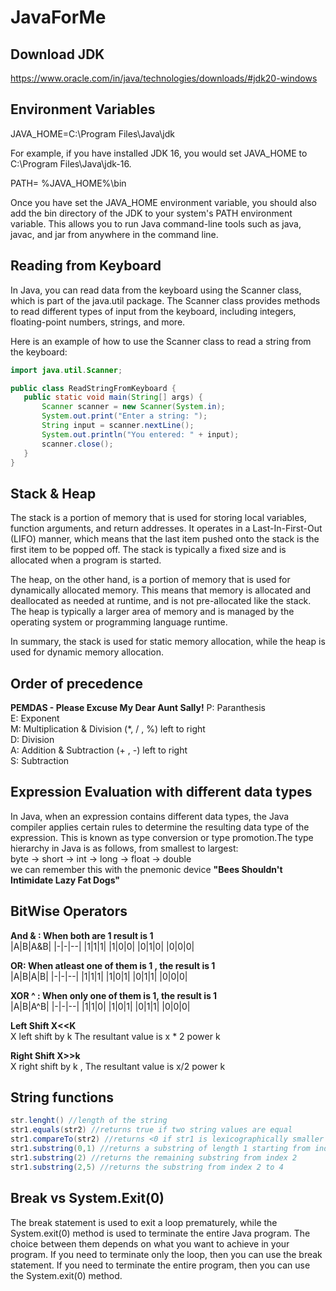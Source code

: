 # JavaForMe
## Download JDK
 https://www.oracle.com/in/java/technologies/downloads/#jdk20-windows

## Environment Variables
JAVA_HOME=C:\Program Files\Java\jdk<version>

For example, if you have installed JDK 16, you would set JAVA_HOME to C:\Program Files\Java\jdk-16.

PATH= %JAVA_HOME%\bin

Once you have set the JAVA_HOME environment variable, you should also add the bin directory of the JDK to your system's PATH environment variable. This allows you to run Java command-line tools such as java, javac, and jar from anywhere in the command line. 

 ## Reading from Keyboard
 In Java, you can read data from the keyboard using the Scanner class, which is part of the java.util package. The Scanner class provides methods to read different types of input from the keyboard, including integers, floating-point numbers, strings, and more.

Here is an example of how to use the Scanner class to read a string from the keyboard:
 ```java
 import java.util.Scanner;

public class ReadStringFromKeyboard {
    public static void main(String[] args) {
        Scanner scanner = new Scanner(System.in);
        System.out.print("Enter a string: ");
        String input = scanner.nextLine();
        System.out.println("You entered: " + input);
        scanner.close();
    }
}
```
## Stack & Heap
The stack is a portion of memory that is used for storing local variables, function arguments, and return addresses. It operates in a Last-In-First-Out (LIFO) manner, which means that the last item pushed onto the stack is the first item to be popped off. The stack is typically a fixed size and is allocated when a program is started.

The heap, on the other hand, is a portion of memory that is used for dynamically allocated memory. This means that memory is allocated and deallocated as needed at runtime, and is not pre-allocated like the stack. The heap is typically a larger area of memory and is managed by the operating system or programming language runtime.

In summary, the stack is used for static memory allocation, while the heap is used for dynamic memory allocation.
 
 ## Order of precedence
 **PEMDAS - Please Excuse My Dear Aunt Sally!** 
 P: Paranthesis  
 E: Exponent  
 M: Multiplication & Division (*, / , %) left to right   
 D: Division  
 A: Addition  & Subtraction (+ , -) left to right  
 S: Subtraction  

 ## Expression Evaluation with different data types
In Java, when an expression contains different data types, the Java compiler applies certain rules to determine the resulting data type of the expression. This is known as type conversion or type promotion.The type hierarchy in Java is as follows, from smallest to largest:  
byte -> short -> int -> long -> float -> double  
we can remember this with the pnemonic device  **"Bees Shouldn't Intimidate Lazy Fat Dogs"**  
 
## BitWise Operators
 **And & : When both are 1 result is 1**    
 |A|B|A&B|
 |-|-|--|
 |1|1|1|
 |1|0|0|
 |0|1|0|
 |0|0|0| 
 
**OR: When atleast one of them is 1 , the result is 1**  
 |A|B|A\|B|
 |-|-|--|
 |1|1|1|
 |1|0|1|
 |0|1|1|
 |0|0|0|  
 
 **XOR ^ : When only one of them is 1, the result is 1**  
 |A|B|A^B|
 |-|-|--|
 |1|1|0|
 |1|0|1|
 |0|1|1|
 |0|0|0| 

 **Left Shift X<<K**   
 X left shift by k The resultant value is x * 2 power k  
 
 **Right Shift X>>k**  
 X right shift by k , The resultant value is x/2 power k  

## String functions
```java
str.lenght() //length of the string
str1.equals(str2) //returns true if two string values are equal
str1.compareTo(str2) //returns <0 if str1 is lexicographically smaller than b, >0 if larger, 0 if equal
str1.substring(0,1) //returns a substring of length 1 starting from index 0
str1.substring(2) //returns the remaining substring from index 2
str1.substring(2,5) //returns the substring from index 2 to 4
````
## Break vs System.Exit(0)
 The break statement is used to exit a loop prematurely, while the System.exit(0) method is used to terminate the entire Java program. The choice between them depends on what you want to achieve in your program. If you need to terminate only the loop, then you can use the break statement. If you need to terminate the entire program, then you can use the System.exit(0) method.
 
